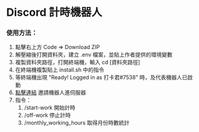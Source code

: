 # Discord 計時機器人

### 使用方法：

1. 點擊右上方 Code => Download ZIP
2. 解壓縮後打開資料夾，建立 .env 檔案，並貼上作者提供的環境變數
3. 複製資料夾路徑，打開終端機，輸入 cd [資料夾路徑]
4. 在終端機複製貼上 install.sh 中的指令
5. 等終端機出現 "Ready! Logged in as 打卡君#7538" 時，及代表機器人已啟動
6. [點擊連結](https://discord.com/api/oauth2/authorize?client_id=1175426949959663666&permissions=67584&scope=bot%20applications.commands) 邀請機器人進伺服器
7. 指令：
   1. /start-work 開始計時
   2. /off-work 停止計時
   3. /monthly_working_hours 取得月份時數統計
